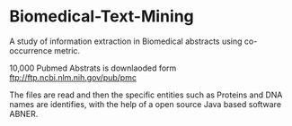 # Biomedical-Text-Mining
A study of information extraction in Biomedical abstracts using co-occurrence metric.

10,000 Pubmed Abstrats is downlaoded form ftp://ftp.ncbi.nlm.nih.gov/pub/pmc

The files are read and then the specific entities such as Proteins and DNA names are identifies, with the help of a open source Java based software ABNER.

